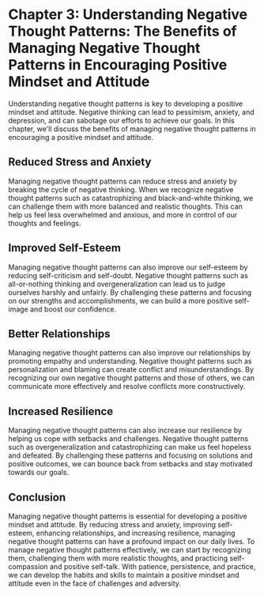 Chapter 3: Understanding Negative Thought Patterns: The Benefits of Managing Negative Thought Patterns in Encouraging Positive Mindset and Attitude
===================================================================================================================================================

Understanding negative thought patterns is key to developing a positive mindset and attitude. Negative thinking can lead to pessimism, anxiety, and depression, and can sabotage our efforts to achieve our goals. In this chapter, we'll discuss the benefits of managing negative thought patterns in encouraging a positive mindset and attitude.

Reduced Stress and Anxiety
--------------------------

Managing negative thought patterns can reduce stress and anxiety by breaking the cycle of negative thinking. When we recognize negative thought patterns such as catastrophizing and black-and-white thinking, we can challenge them with more balanced and realistic thoughts. This can help us feel less overwhelmed and anxious, and more in control of our thoughts and feelings.

Improved Self-Esteem
--------------------

Managing negative thought patterns can also improve our self-esteem by reducing self-criticism and self-doubt. Negative thought patterns such as all-or-nothing thinking and overgeneralization can lead us to judge ourselves harshly and unfairly. By challenging these patterns and focusing on our strengths and accomplishments, we can build a more positive self-image and boost our confidence.

Better Relationships
--------------------

Managing negative thought patterns can also improve our relationships by promoting empathy and understanding. Negative thought patterns such as personalization and blaming can create conflict and misunderstandings. By recognizing our own negative thought patterns and those of others, we can communicate more effectively and resolve conflicts more constructively.

Increased Resilience
--------------------

Managing negative thought patterns can also increase our resilience by helping us cope with setbacks and challenges. Negative thought patterns such as overgeneralization and catastrophizing can make us feel hopeless and defeated. By challenging these patterns and focusing on solutions and positive outcomes, we can bounce back from setbacks and stay motivated towards our goals.

Conclusion
----------

Managing negative thought patterns is essential for developing a positive mindset and attitude. By reducing stress and anxiety, improving self-esteem, enhancing relationships, and increasing resilience, managing negative thought patterns can have a profound impact on our daily lives. To manage negative thought patterns effectively, we can start by recognizing them, challenging them with more realistic thoughts, and practicing self-compassion and positive self-talk. With patience, persistence, and practice, we can develop the habits and skills to maintain a positive mindset and attitude even in the face of challenges and adversity.
